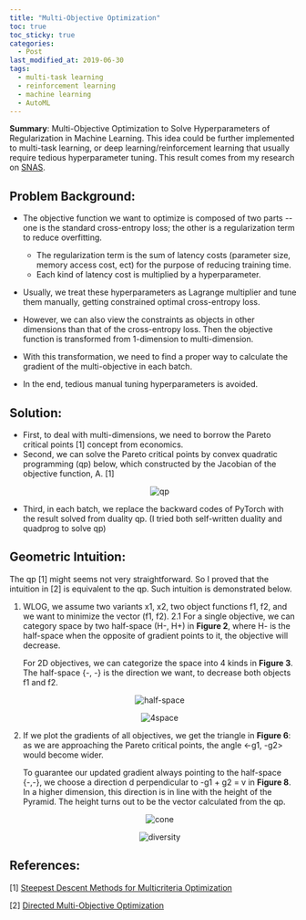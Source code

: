 ```yaml
---
title: "Multi-Objective Optimization"
toc: true
toc_sticky: true
categories: 
  - Post
last_modified_at: 2019-06-30
tags:
  - multi-task learning
  - reinforcement learning
  - machine learning
  - AutoML
---
```



**Summary**: Multi-Objective Optimization to Solve Hyperparameters of Regularization in Machine Learning. This idea could be further implemented to multi-task learning, or deep learning/reinforcement learning that usually require tedious hyperparameter tuning. This result comes from my research on [SNAS](https://github.com/haydenz/SNAS-Series).

## Problem Background: 
- The objective function we want to optimize is composed of two parts -- one is the standard cross-entropy loss; the other is a regularization term to reduce overfitting. 
  - The regularization term is the sum of latency costs (parameter size, memory access cost, ect) for the purpose of reducing training time. 
  - Each kind of latency cost is multiplied by a hyperparameter.

- Usually, we treat these hyperparameters as Lagrange multiplier and tune them manually, getting constrained optimal cross-entropy loss. 
- However, we can also view the constraints as objects in other dimensions than that of the cross-entropy loss. Then the objective function is transformed from 1-dimension to multi-dimension. 
- With this transformation, we need to find a proper way to calculate the gradient of the multi-objective in each batch. 
- In the end, tedious manual tuning hyperparameters is avoided.

## Solution: 
- First, to deal with multi-dimensions, we need to borrow the Pareto critical points [1] concept from economics.  
- Second,  we can solve the Pareto critical points by convex quadratic programming (qp) below,  which constructed by the Jacobian of the objective function, A. [1]
  <p align="center">
    <img src="https://haydenz.github.io/assets/media/snas/qp.png" alt="qp" title="Multi-Obj QP" width="" height="" />
  </p>
- Third, in each batch, we replace the backward codes of PyTorch with the result solved from duality qp. (I tried both self-written duality and quadprog to solve qp)


## Geometric Intuition:
The qp [1] might seems not very straightforward. So I proved that the intuition in [2] is equivalent to the qp. Such intuition is demonstrated below. 
  1. WLOG, we assume two variants x1, x2, two object functions f1, f2, and we want to minimize the vector (f1, f2).
  2.1 For a single objective, we can category space by two half-space (H-, H+) in **Figure 2**, where H- is the half-space when the opposite of gradient points to it, the objective will decrease.

     For 2D objectives, we can categorize the space into 4 kinds in **Figure 3**. The half-space {-, -} is the direction we want, to decrease both objects f1 and f2.

      <p align="center">
        <img src="https://haydenz.github.io/assets/media/snas/fig2.png" alt="half-space" title="Half Space" width="" height="" />
      </p>
      <p align="center">
        <img src="https://haydenz.github.io/assets/media/snas/fig3.png" alt="4space" title="Four Spaces" width="" height="" />
      </p>

  3. If we plot the gradients of all objectives, we get the triangle in **Figure 6**:  as we are approaching the Pareto critical points, the angle <-g1, -g2> would become wider.

     To guarantee our updated gradient always pointing to the half-space {-,-}, we choose a direction d perpendicular to -g1 + g2 = v in **Figure 8**. In a higher dimension, this direction is in line with the height of the Pyramid. The height turns out to be the vector calculated from the qp.
      <p align="center">
        <img src="https://haydenz.github.io/assets/media/snas/fig6.png" alt="cone" title="Gradient Cone" width="" height="" />
      </p>
      <p align="center">
        <img src="https://haydenz.github.io/assets/media/snas/fig8.png" alt="diversity" title="Diversity Plane" width="" height="" />
      </p>


## References:
  [1] [Steepest Descent Methods for Multicriteria Optimization](http://citeseerx.ist.psu.edu/viewdoc/download?doi=10.1.1.457.9314&rep=rep1&type=pdf)

  [2] [Directed Multi-Objective Optimization](https://citeseerx.ist.psu.edu/viewdoc/download?doi=10.1.1.108.2942&rep=rep1&type=pdf)